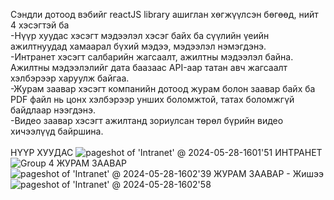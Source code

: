 Сэндли дотоод вэбийг reactJS library ашиглан хөгжүүлсэн бөгөөд, нийт 4 хэсэгтэй ба <br/>
  -Нүүр хуудас хэсэгт мэдээлэл хэсэг байх ба сүүлийн үеийн ажилтнуудад хамаарал бүхий мэдээ, мэдээлэл нэмэгдэнэ.<br/>
  -Интранет хэсэгт салбарийн жагсаалт, ажилтны мэдээлэл байна. Ажилтны мэдээлэлийг дата баазаас API-аар татан авч жагсаалт хэлбэрээр харуулж байгаа.<br/>
  -Журам заавар хэсэгт компанийн дотоод журам болон заавар байх ба PDF файл нь цонх хэлбэрээр унших боломжтой, татах боломжгүй байдлаар нээгдэнэ.<br/>
  -Видео заавар хэсэгт ажилтанд зориулсан төрөл бүрийн видео хичээлүүд байршина.<br/>
  <br/>
  НҮҮР ХУУДАС
![pageshot of 'Intranet' @ 2024-05-28-1601'51](https://github.com/dulgx/sendly-intranet-copy/assets/132341875/af18706c-3559-434d-a480-f8ca203eb48f)
  ИНТРАНЕТ
![Group 4](https://github.com/dulgx/sendly-intranet-copy/assets/132341875/6579878a-496b-4e47-b6f0-c83cbc76649e)
ЖУРАМ ЗААВАР
![pageshot of 'Intranet' @ 2024-05-28-1602'39](https://github.com/dulgx/sendly-intranet-copy/assets/132341875/6e887bae-5e70-4fa3-ac72-087e5daeed14)
ЖУРАМ ЗААВАР - Жишээ
![pageshot of 'Intranet' @ 2024-05-28-1602'58](https://github.com/dulgx/sendly-intranet-copy/assets/132341875/096ed352-4eee-42f2-9179-c95c71c98387)


